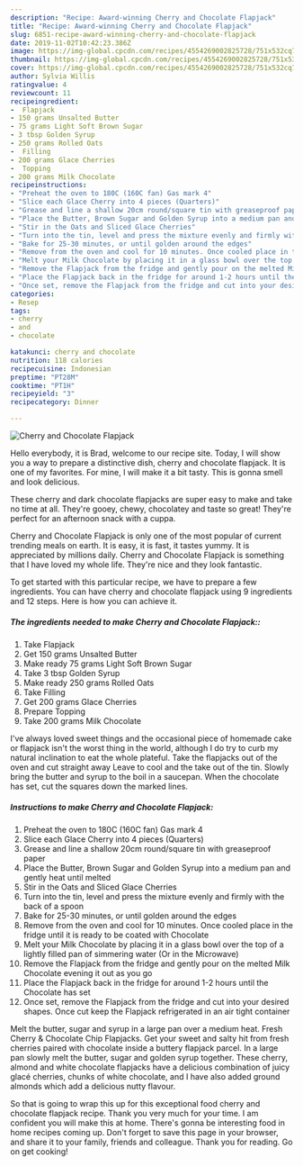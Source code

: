 ```yaml
---
description: "Recipe: Award-winning Cherry and Chocolate Flapjack"
title: "Recipe: Award-winning Cherry and Chocolate Flapjack"
slug: 6851-recipe-award-winning-cherry-and-chocolate-flapjack
date: 2019-11-02T10:42:23.386Z
image: https://img-global.cpcdn.com/recipes/4554269002825728/751x532cq70/cherry-and-chocolate-flapjack-recipe-main-photo.jpg
thumbnail: https://img-global.cpcdn.com/recipes/4554269002825728/751x532cq70/cherry-and-chocolate-flapjack-recipe-main-photo.jpg
cover: https://img-global.cpcdn.com/recipes/4554269002825728/751x532cq70/cherry-and-chocolate-flapjack-recipe-main-photo.jpg
author: Sylvia Willis
ratingvalue: 4
reviewcount: 11
recipeingredient:
-  Flapjack
- 150 grams Unsalted Butter
- 75 grams Light Soft Brown Sugar
- 3 tbsp Golden Syrup
- 250 grams Rolled Oats
-  Filling
- 200 grams Glace Cherries
-  Topping
- 200 grams Milk Chocolate
recipeinstructions:
- "Preheat the oven to 180C (160C fan) Gas mark 4"
- "Slice each Glace Cherry into 4 pieces (Quarters)"
- "Grease and line a shallow 20cm round/square tin with greaseproof paper"
- "Place the Butter, Brown Sugar and Golden Syrup into a medium pan and gently heat until melted"
- "Stir in the Oats and Sliced Glace Cherries"
- "Turn into the tin, level and press the mixture evenly and firmly with the back of a spoon"
- "Bake for 25-30 minutes, or until golden around the edges"
- "Remove from the oven and cool for 10 minutes. Once cooled place in the fridge until it is ready to be coated with Chocolate"
- "Melt your Milk Chocolate by placing it in a glass bowl over the top of a lightly filled pan of simmering water (Or in the Microwave)"
- "Remove the Flapjack from the fridge and gently pour on the melted Milk Chocolate evening it out as you go"
- "Place the Flapjack back in the fridge for around 1-2 hours until the Chocolate has set"
- "Once set, remove the Flapjack from the fridge and cut into your desired shapes. Once cut keep the Flapjack refrigerated in an air tight container"
categories:
- Resep
tags:
- cherry
- and
- chocolate

katakunci: cherry and chocolate
nutrition: 118 calories
recipecuisine: Indonesian
preptime: "PT28M"
cooktime: "PT1H"
recipeyield: "3"
recipecategory: Dinner

---
```



![Cherry and Chocolate Flapjack](https://img-global.cpcdn.com/recipes/4554269002825728/751x532cq70/cherry-and-chocolate-flapjack-recipe-main-photo.jpg)

Hello everybody, it is Brad, welcome to our recipe site. Today, I will show you a way to prepare a distinctive dish, cherry and chocolate flapjack. It is one of my favorites. For mine, I will make it a bit tasty. This is gonna smell and look delicious.

These cherry and dark chocolate flapjacks are super easy to make and take no time at all. They&#39;re gooey, chewy, chocolatey and taste so great! They&#39;re perfect for an afternoon snack with a cuppa.

Cherry and Chocolate Flapjack is only one of the most popular of current trending meals on earth. It is easy, it is fast, it tastes yummy. It is appreciated by millions daily. Cherry and Chocolate Flapjack is something that I have loved my whole life. They're nice and they look fantastic.


To get started with this particular recipe, we have to prepare a few ingredients. You can have cherry and chocolate flapjack using 9 ingredients and 12 steps. Here is how you can achieve it.

##### The ingredients needed to make Cherry and Chocolate Flapjack::

1. Take  Flapjack
1. Get 150 grams Unsalted Butter
1. Make ready 75 grams Light Soft Brown Sugar
1. Take 3 tbsp Golden Syrup
1. Make ready 250 grams Rolled Oats
1. Take  Filling
1. Get 200 grams Glace Cherries
1. Prepare  Topping
1. Take 200 grams Milk Chocolate


I&#39;ve always loved sweet things and the occasional piece of homemade cake or flapjack isn&#39;t the worst thing in the world, although I do try to curb my natural inclination to eat the whole plateful. Take the flapjacks out of the oven and cut straight away Leave to cool and the take out of the tin. Slowly bring the butter and syrup to the boil in a saucepan. When the chocolate has set, cut the squares down the marked lines. 

##### Instructions to make Cherry and Chocolate Flapjack:

1. Preheat the oven to 180C (160C fan) Gas mark 4
1. Slice each Glace Cherry into 4 pieces (Quarters)
1. Grease and line a shallow 20cm round/square tin with greaseproof paper
1. Place the Butter, Brown Sugar and Golden Syrup into a medium pan and gently heat until melted
1. Stir in the Oats and Sliced Glace Cherries
1. Turn into the tin, level and press the mixture evenly and firmly with the back of a spoon
1. Bake for 25-30 minutes, or until golden around the edges
1. Remove from the oven and cool for 10 minutes. Once cooled place in the fridge until it is ready to be coated with Chocolate
1. Melt your Milk Chocolate by placing it in a glass bowl over the top of a lightly filled pan of simmering water (Or in the Microwave)
1. Remove the Flapjack from the fridge and gently pour on the melted Milk Chocolate evening it out as you go
1. Place the Flapjack back in the fridge for around 1-2 hours until the Chocolate has set
1. Once set, remove the Flapjack from the fridge and cut into your desired shapes. Once cut keep the Flapjack refrigerated in an air tight container


Melt the butter, sugar and syrup in a large pan over a medium heat. Fresh Cherry &amp; Chocolate Chip Flapjacks. Get your sweet and salty hit from fresh cherries paired with chocolate inside a buttery flapjack parcel. In a large pan slowly melt the butter, sugar and golden syrup together. These cherry, almond and white chocolate flapjacks have a delicious combination of juicy glacé cherries, chunks of white chocolate, and I have also added ground almonds which add a delicious nutty flavour. 

So that is going to wrap this up for this exceptional food cherry and chocolate flapjack recipe. Thank you very much for your time. I am confident you will make this at home. There's gonna be interesting food in home recipes coming up. Don't forget to save this page in your browser, and share it to your family, friends and colleague. Thank you for reading. Go on get cooking!
